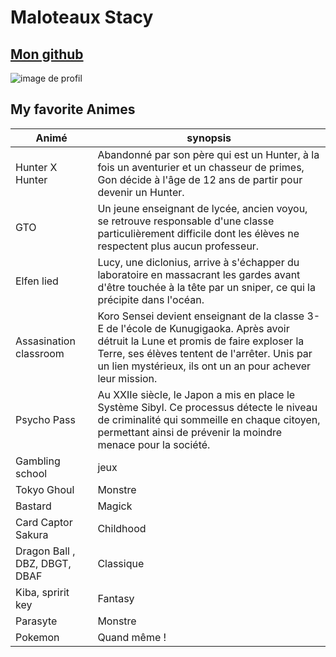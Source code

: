 # Maloteaux Stacy
## [Mon github](https://github.com/tess-mltx)
![image de profil](https://media.licdn.com/dms/image/D5603AQF3huUCd0Q1Dw/profile-displayphoto-shrink_400_400/0/1700084992792?e=1706140800&amp;v=beta&amp;t=6Qqaxz8BwnXDp2tc1idSRaYL39Iiy9YUM_eebEcaDEI)
## My favorite Animes
| Animé | synopsis |
| ------ | ------ | 
| Hunter X Hunter | Abandonné par son père qui est un Hunter, à la fois un aventurier et un chasseur de primes, Gon décide à l'âge de 12 ans de partir pour devenir un Hunter. |
| GTO | Un jeune enseignant de lycée, ancien voyou, se retrouve responsable d'une classe particulièrement difficile dont les élèves ne respectent plus aucun professeur. |
| Elfen lied | Lucy, une diclonius, arrive à s'échapper du laboratoire en massacrant les gardes avant d'être touchée à la tête par un sniper, ce qui la précipite dans l'océan.  |
| Assasination classroom | Koro Sensei devient enseignant de la classe 3-E de l'école de Kunugigaoka. Après avoir détruit la Lune et promis de faire exploser la Terre, ses élèves tentent de l'arrêter. Unis par un lien mystérieux, ils ont un an pour achever leur mission. |
| Psycho Pass | Au XXIIe siècle, le Japon a mis en place le Système Sibyl. Ce processus détecte le niveau de criminalité qui sommeille en chaque citoyen, permettant ainsi de prévenir la moindre menace pour la société. |
| Gambling school | jeux |
| Tokyo Ghoul | Monstre |
| Bastard | Magick |
| Card Captor Sakura | Childhood |
| Dragon Ball , DBZ, DBGT, DBAF | Classique |
| Kiba, spririt key | Fantasy |
| Parasyte | Monstre |
| Pokemon | Quand même ! |
